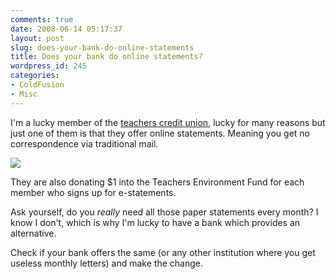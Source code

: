 ```yaml
---
comments: true
date: 2008-06-14 05:17:37
layout: post
slug: does-your-bank-do-online-statements
title: Does your bank do online statements?
wordpress_id: 245
categories:
- ColdFusion
- Misc
---
```


I'm a lucky member of the [teachers credit union](http://www.teacherscreditunion.com.au/), lucky for many reasons but just one of them is that they offer online statements. Meaning you get no correspondence via traditional mail.

![](http://www.chapter31.com/wp-content/uploads/2008/06/animationtrunk-300x144.gif)

They are also donating $1 into the Teachers Environment Fund for each member who signs up for e-statements.

Ask yourself, do you _really_ need all those paper statements every month? I know I don't, which is why I'm lucky to have a bank which provides an alternative.

Check if your bank offers the same (or any other institution where you get useless monthly letters) and make the change.
